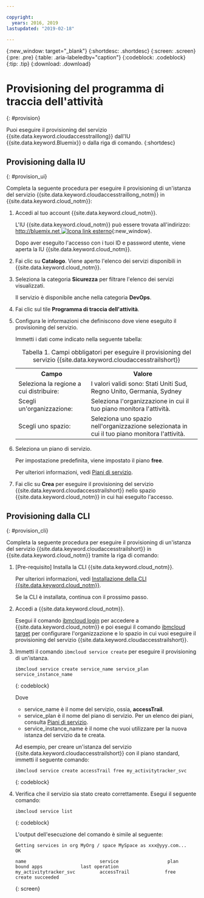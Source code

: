 ```yaml
---

copyright:
  years: 2016, 2019
lastupdated: "2019-02-18"

---
```


{:new_window: target="_blank"}
{:shortdesc: .shortdesc}
{:screen: .screen}
{:pre: .pre}
{:table: .aria-labeledby="caption"}
{:codeblock: .codeblock}
{:tip: .tip}
{:download: .download}



# Provisioning del programma di traccia dell'attività
{: #provision}

Puoi eseguire il provisioning del servizio {{site.data.keyword.cloudaccesstraillong}} dall'IU {{site.data.keyword.Bluemix}} o dalla riga di comando.
{:shortdesc}


## Provisioning dalla IU
{: #provision_ui}

Completa la seguente procedura per eseguire il provisioning di un'istanza del servizio {{site.data.keyword.cloudaccesstraillong_notm}} in {{site.data.keyword.cloud_notm}}:

1. Accedi al tuo account {{site.data.keyword.cloud_notm}}.

    L'IU {{site.data.keyword.cloud_notm}} può essere trovata all'indirizzo: [http://bluemix.net ![Icona link esterno](../../../icons/launch-glyph.svg "Icona link esterno")](http://bluemix.net){:new_window}.
    
	Dopo aver eseguito l'accesso con i tuoi ID e password utente, viene aperta la IU {{site.data.keyword.cloud_notm}}.

2. Fai clic su **Catalogo**. Viene aperto l'elenco dei servizi disponibili in {{site.data.keyword.cloud_notm}}.

3. Seleziona la categoria **Sicurezza** per filtrare l'elenco dei servizi visualizzati.

    Il servizio è disponibile anche nella categoria **DevOps**.

4. Fai clic sul tile **Programma di traccia dell'attività**.

5. Configura le informazioni che definiscono dove viene eseguito il provisioning del servizio. 

    Immetti i dati come indicato nella seguente tabella: 

    <table>
	  <caption>Tabella 1. Campi obbligatori per eseguire il provisioning del servizio {{site.data.keyword.cloudaccesstrailshort}}</caption>
	  <tr>
	    <th>Campo</th>
		<th>Valore</th>
	  </tr>
	  <tr>
	    <td>Seleziona la regione a cui distribuire:</td>
		<td>I valori validi sono: Stati Uniti Sud, Regno Unito, Germania, Sydney</td>
	  </tr>
	  <tr>
	    <td>Scegli un'organizzazione:</td>
		<td>Seleziona l'organizzazione in cui il tuo piano monitora l'attività.</td>
	  </tr>
	  <tr>
	    <td>Scegli uno spazio:</td>
		<td>Seleziona uno spazio nell'organizzazione selezionata in cui il tuo piano monitora l'attività.</td>
	  </tr>
	</table>

6. Seleziona un piano di servizio. 

    Per impostazione predefinita, viene impostato il piano **free**.

    Per ulteriori informazioni, vedi [Piani di servizio](/docs/services/cloud-activity-tracker/how-to/change_plan.html#change_plan).
	
7. Fai clic su **Crea** per eseguire il provisioning del servizio {{site.data.keyword.cloudaccesstrailshort}} nello spazio
{{site.data.keyword.cloud_notm}} in cui hai eseguito l'accesso.
  
 

## Provisioning dalla CLI
{: #provision_cli}

Completa la seguente procedura per eseguire il provisioning di un'istanza del servizio {{site.data.keyword.cloudaccesstrailshort}}
in {{site.data.keyword.cloud_notm}} tramite la riga di comando:

1. [Pre-requisito] Installa la CLI {{site.data.keyword.cloud_notm}}.

   Per ulteriori informazioni, vedi [Installazione della CLI {{site.data.keyword.cloud_notm}}](/docs/cli?topic=cloud-cli-ibmcloud-cli#ibmcloud-cli).
   
   Se la CLI è installata, continua con il prossimo passo.
    
2. Accedi a {{site.data.keyword.cloud_notm}}. 

    Esegui il comando [ibmcloud login](/docs/cli/reference/ibmcloud/bx_cli.html#ibmcloud_login) per accedere a {{site.data.keyword.cloud_notm}} e poi esegui il comando [ibmcloud target](/docs/cli/reference/ibmcloud/bx_cli.html#ibmcloud_target) per configurare l'organizzazione e lo spazio in cui vuoi eseguire il provisioning del servizio {{site.data.keyword.cloudaccesstrailshort}}.
	
3. Immetti il comando `ibmcloud service create` per eseguire il provisioning di un'istanza.

    ```
	ibmcloud service create service_name service_plan service_instance_name
	```
	{: codeblock}
	
	Dove
	
	* service_name è il nome del servizio, ossia, **accessTrail**.
	* service_plan è il nome del piano di servizio. Per un elenco dei piani, consulta [Piani di servizio](/docs/services/cloud-activity-tracker/activity_tracker_ov.html#activity_tracker_ov_plan).
	* service_instance_name è il nome che vuoi utilizzare per la nuova istanza del servizio da te creata.

	Ad esempio, per creare un'istanza del servizio {{site.data.keyword.cloudaccesstrailshort}} con il piano standard, immetti il seguente comando:
	
	```
	ibmcloud service create accessTrail free my_activitytracker_svc
	```
	{: codeblock}
	
4. Verifica che il servizio sia stato creato correttamente. Esegui il seguente comando:

    ```	
	ibmcloud service list
	```
	{: codeblock}
	
	L'output dell'esecuzione del comando è simile al seguente:
	
	```
    Getting services in org MyOrg / space MySpace as xxx@yyy.com...
    OK
    
    name                           service                  plan                   bound apps              last operation
    my_activitytracker_svc         accessTrail             free                                            create succeeded
	```
	{: screen}

	




